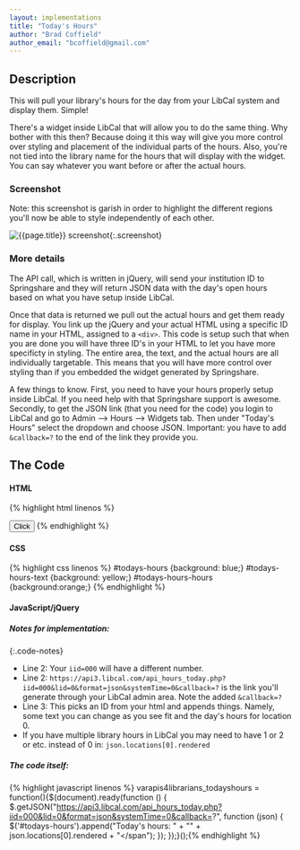```yaml
---
layout: implementations
title: "Today's Hours"
author: "Brad Coffield"
author_email: "bcoffield@gmail.com"
---
```


## Description

This will pull your library's hours for the day from your LibCal system and display them. Simple!

There's a widget inside LibCal that will allow you to do the same thing. Why bother with this then? Because doing it this way will give you more control over styling and placement of the individual parts of the hours. Also, you're not tied into the library name for the hours that will display with the widget. You can say whatever you want before or after the actual hours.

### Screenshot

Note: this screenshot is garish in order to highlight the different regions you'll now be able to style independently of each other.

![{{page.title}} screenshot]({{site.baseurl}}/assets/{{page.title}}-screenshot.jpg){:.screenshot}

### More details

The API call, which is written in jQuery, will send your institution ID to Springshare and they will return JSON data with the day's open hours based on what you have setup inside LibCal.

Once that data is returned we pull out the actual hours and get them ready for display. You link up the jQuery and your actual HTML using a specific ID name in your HTML, assigned to a `<div>`. This code is setup such that when you are done you will have three ID's in your HTML to let you have more specificty in styling. The entire area, the text, and the actual hours are all individually targetable. This means that you will have more control over styling than if you embedded the widget generated by Springshare.

A few things to know. First, you need to have your hours properly setup inside LibCal. If you need help with that Springshare support is awesome. Secondly, to get the JSON link (that you need for the code) you login to LibCal and go to Admin --> Hours --> Widgets tab. Then under "Today's Hours" select the dropdown and choose JSON. Important: you have to add `&callback=?` to the end of the link they provide you.

## The Code

#### HTML

{% highlight html linenos %}

<div id="todays-hours"></div>
<input type="button" id="btn" value="Click" />
{% endhighlight %}

#### CSS

{% highlight css linenos %}
#todays-hours {background: blue;}
#todays-hours-text {background: yellow;}
#todays-hours-hours {background:orange;}
{% endhighlight %}

#### JavaScript/jQuery

##### Notes for implementation:

{:.code-notes}

* Line 2: Your `iid=000` will have a different number.
* Line 2: `https://api3.libcal.com/api_hours_today.php?iid=000&lid=0&format=json&systemTime=0&callback=?` is the link you'll generate through your LibCal admin area. Note the added `&callback=?`
* Line 3: This picks an ID from your html and appends things. Namely, some text you can change as you see fit and the day's hours for location 0.
* If you have multiple library hours in LibCal you may need to have 1 or 2 or etc. instead of 0 in: `json.locations[0].rendered`

##### The code itself:

{% highlight javascript linenos %}
varapis4librarians_todayshours = function(){$(document).ready(function () {
$.getJSON("https://api3.libcal.com/api_hours_today.php?iid=000&lid=0&format=json&systemTime=0&callback=?", function (json) {
$('#todays-hours').append("<span id='todays-hours-text'>Today's hours:</span> " + "<span id=todays-hours-hours>" + json.locations[0].rendered + "</span");
});
});}();{% endhighlight %}
